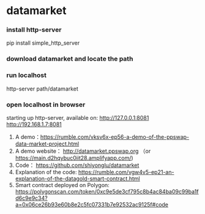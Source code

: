 # datamarket

### install http-server
pip install simple_http_server

### download datamarket and locate the path

### run localhost
http-server path/datamarket

### open localhost in browser
starting up http-server, available on:
  http://127.0.0.1:8081
  http://192.168.1.7:8081

1. A demo：https://rumble.com/vksv6x-ep56-a-demo-of-the-ppswap-data-market-project.html
2. A demo website： http://datamarket.ppswap.org （or https://main.d2hqybuc0iit28.amplifyapp.com/)
3. Code：  https://github.com/shiyonglu/datamarket
4. Explanation of the code: https://rumble.com/vgw4v5-ep21-an-explanation-of-the-datagold-smart-contract.html
5. Smart contract deployed on Polygon: https://polygonscan.com/token/0xc9e5de3cf795c8b4ac84ba09c99ba1fd6c9e9c34?a=0x06ce26b93e60b8e2c5fc07331b7e92532ac9125f#code
   
  
